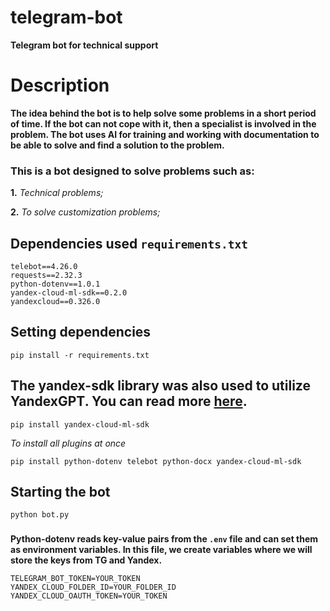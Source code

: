 # telegram-bot
**Telegram bot for technical support**

# Description
**The idea behind the bot is to help solve some problems in a short period of time. If the bot can not cope with it, then a specialist is involved in the problem. The bot uses AI for training and working with documentation to be able to solve and find a solution to the problem.**

### This is a bot designed to solve problems such as:
**1.** *Technical problems;*

**2.** *To solve customization problems;*

## Dependencies used `requirements.txt`
```
telebot==4.26.0
requests==2.32.3
python-dotenv==1.0.1
yandex-cloud-ml-sdk==0.2.0
yandexcloud==0.326.0
```

## Setting dependencies
```shell
pip install -r requirements.txt
```

## The yandex-sdk library was also used to utilize YandexGPT. You can read more [here](https://github.com/yandex-cloud/yandex-cloud-ml-sdk).
```commandline
pip install yandex-cloud-ml-sdk
```

*To install all plugins at once*
```commandline
pip install python-dotenv telebot python-docx yandex-cloud-ml-sdk
```

## Starting the bot
```shell
python bot.py
```
###
**Python-dotenv reads key-value pairs from the `.env` file and can set them as environment variables. In this file, we create variables where we will store the keys from TG and Yandex.**
```.env
TELEGRAM_BOT_TOKEN=YOUR_TOKEN
YANDEX_CLOUD_FOLDER_ID=YOUR_FOLDER_ID
YANDEX_CLOUD_OAUTH_TOKEN=YOUR_TOKEN
```
